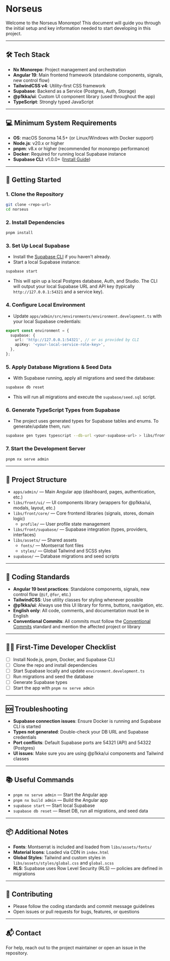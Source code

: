 # Norseus

Welcome to the Norseus Monorepo! This document will guide you through the initial setup and key information needed to start developing in this project.

---

## 🛠️ Tech Stack

- **Nx Monorepo**: Project management and orchestration
- **Angular 19**: Main frontend framework (standalone components, signals, new control flow)
- **TailwindCSS v4**: Utility-first CSS framework
- **Supabase**: Backend as a Service (Postgres, Auth, Storage)
- **@p1kka/ui**: Custom UI component library (used throughout the app)
- **TypeScript**: Strongly typed JavaScript

---

## 💻 Minimum System Requirements

- **OS**: macOS Sonoma 14.5+ (or Linux/Windows with Docker support)
- **Node.js**: v20.x or higher
- **pnpm**: v8.x or higher (recommended for monorepo performance)
- **Docker**: Required for running local Supabase instance
- **Supabase CLI**: v1.0.0+ ([Install Guide](https://supabase.com/docs/guides/cli))

---

## 🚀 Getting Started

### 1. Clone the Repository

```bash
git clone <repo-url>
cd norseus
```

### 2. Install Dependencies

```bash
pnpm install
```

### 3. Set Up Local Supabase

- Install the [Supabase CLI](https://supabase.com/docs/guides/cli#install-the-cli) if you haven't already.
- Start a local Supabase instance:

```bash
supabase start
```

- This will spin up a local Postgres database, Auth, and Studio. The CLI will output your local Supabase URL and API key (typically `http://127.0.0.1:54321` and a service key).

### 4. Configure Local Environment

- Update `apps/admin/src/environments/environment.development.ts` with your local Supabase credentials:

```ts
export const environment = {
  supabase: {
    url: 'http://127.0.0.1:54321', // or as provided by CLI
    apiKey: '<your-local-service-role-key>',
  },
};
```

### 5. Apply Database Migrations & Seed Data

- With Supabase running, apply all migrations and seed the database:

```bash
supabase db reset
```

- This will run all migrations and execute the `supabase/seed.sql` script.

### 6. Generate TypeScript Types from Supabase

- The project uses generated types for Supabase tables and enums. To generate/update them, run:

```bash
supabase gen types typescript --db-url <your-supabase-url> > libs/front/supabase/src/interfaces/types.ts
```

### 7. Start the Development Server

```bash
pnpm nx serve admin
```

---

## 📁 Project Structure

- `apps/admin/` — Main Angular app (dashboard, pages, authentication, etc.)
- `libs/front/ui/` — UI components library (wrappers for @p1kka/ui, modals, layout, etc.)
- `libs/front/core/` — Core frontend libraries (signals, stores, domain logic)
  - `profile/` — User profile state management
- `libs/front/supabase/` — Supabase integration (types, providers, interfaces)
- `libs/assets/` — Shared assets
  - `fonts/` — Montserrat font files
  - `styles/` — Global Tailwind and SCSS styles
- `supabase/` — Database migrations and seed scripts

---

## 📝 Coding Standards

- **Angular 19 best practices**: Standalone components, signals, new control flow (`@if`, `@for`, etc.)
- **TailwindCSS**: Use utility classes for styling whenever possible
- **@p1kka/ui**: Always use this UI library for forms, buttons, navigation, etc.
- **English only**: All code, comments, and documentation must be in English
- **Conventional Commits**: All commits must follow the [Conventional Commits](https://www.conventionalcommits.org/en/v1.0.0-beta.4/) standard and mention the affected project or library

---

## 🧑‍💻 First-Time Developer Checklist

- [ ] Install Node.js, pnpm, Docker, and Supabase CLI
- [ ] Clone the repo and install dependencies
- [ ] Start Supabase locally and update `environment.development.ts`
- [ ] Run migrations and seed the database
- [ ] Generate Supabase types
- [ ] Start the app with `pnpm nx serve admin`

---

## 🆘 Troubleshooting

- **Supabase connection issues**: Ensure Docker is running and Supabase CLI is started
- **Types not generated**: Double-check your DB URL and Supabase credentials
- **Port conflicts**: Default Supabase ports are 54321 (API) and 54322 (Postgres)
- **UI issues**: Make sure you are using @p1kka/ui components and Tailwind classes

---

## 📚 Useful Commands

- `pnpm nx serve admin` — Start the Angular app
- `pnpm nx build admin` — Build the Angular app
- `supabase start` — Start local Supabase
- `supabase db reset` — Reset DB, run all migrations, and seed data

---

## 📦 Additional Notes

- **Fonts**: Montserrat is included and loaded from `libs/assets/fonts/`
- **Material Icons**: Loaded via CDN in `index.html`
- **Global Styles**: Tailwind and custom styles in `libs/assets/styles/global.css` and `global.scss`
- **RLS**: Supabase uses Row Level Security (RLS) — policies are defined in migrations

---

## 🤝 Contributing

- Please follow the coding standards and commit message guidelines
- Open issues or pull requests for bugs, features, or questions

---

## 📬 Contact

For help, reach out to the project maintainer or open an issue in the repository.


